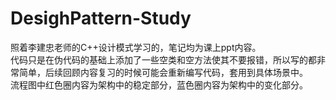 # DesighPattern-Study

照着李建忠老师的C++设计模式学习的，笔记均为课上ppt内容。  
代码只是在伪代码的基础上添加了一些空类和空方法使其不要报错，所以写的都非常简单，后续回顾内容复习的时候可能会重新编写代码，套用到具体场景中。  
流程图中红色圈内容为架构中的稳定部分，蓝色圈内容为架构中的变化部分。
